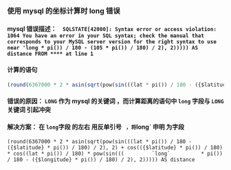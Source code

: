 ### 使用 mysql 的坐标计算时 long 错误
####   mysql 错误描述：`  SQLSTATE[42000]: Syntax error or access violation: 1064 You have an error in your SQL syntax; check the manual that corresponds to your MySQL server version for the right syntax to use near 'long * pi()) / 180 - (105 * pi()) / 180) / 2), 2))))) AS distance FROM **** at line 1`
####  计算的语句
```sql
(round(6367000 * 2 * asin(sqrt(pow(sin(((lat * pi()) / 180 - ({$latitude} * pi()) / 180) / 2), 2) + cos(({$latitude} * pi()) / 180) * cos((lat * pi()) / 180) * pow(sin(((         long          * pi()) / 180 - ({$longitude} * pi()) / 180) / 2), 2))))) AS distance
```
#### 错误的原因： `LONG` 作为 mysql 的关键词 ，而计算距离的语句中  `long`  字段与  `LONG` 关键词 引起冲突


#### 解决方案： 在  `long`字段 的左右 用反单引号  `  ，将 `long` 申明 为字段
```text
(round(6367000 * 2 * asin(sqrt(pow(sin(((lat * pi()) / 180 - ({$latitude} * pi()) / 180) / 2), 2) + cos(({$latitude} * pi()) / 180) * cos((lat * pi()) / 180) * pow(sin(((         `long`          * pi()) / 180 - ({$longitude} * pi()) / 180) / 2), 2))))) AS distance

```
